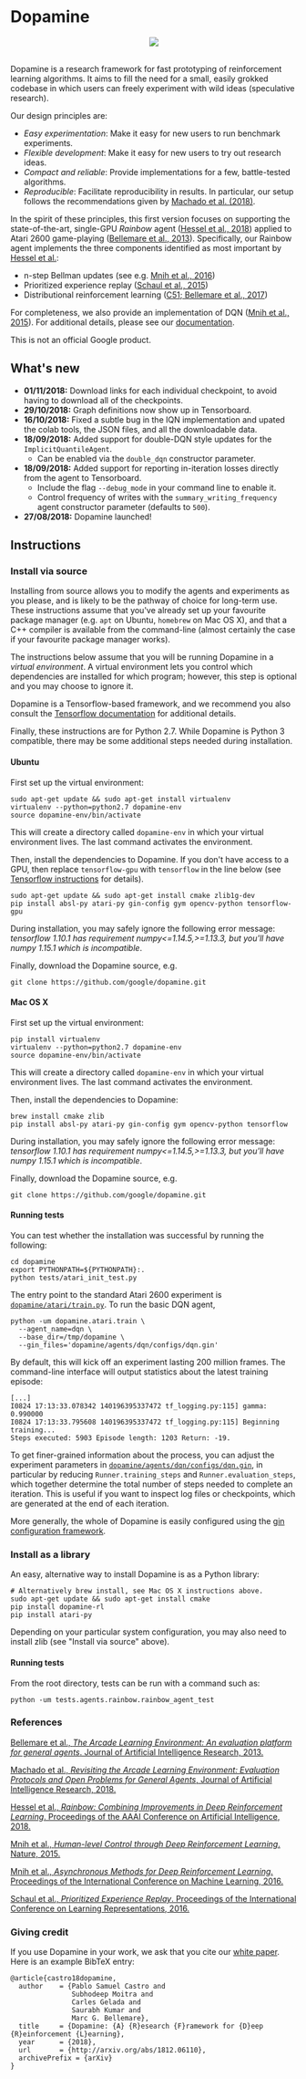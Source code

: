 # Dopamine

<div align="center">
  <img src="https://google.github.io/dopamine/images/dopamine_logo.png"><br><br>
</div>

Dopamine is a research framework for fast prototyping of reinforcement learning
algorithms. It aims to fill the need for a small, easily grokked codebase in
which users can freely experiment with wild ideas (speculative research).

Our design principles are:

* _Easy experimentation_: Make it easy for new users to run benchmark
                          experiments.
* _Flexible development_: Make it easy for new users to try out research ideas.
* _Compact and reliable_: Provide implementations for a few, battle-tested
                          algorithms.
* _Reproducible_: Facilitate reproducibility in results. In particular, our
                  setup follows the recommendations given by
                  [Machado et al. (2018)][machado].

In the spirit of these principles, this first version focuses on supporting the
state-of-the-art, single-GPU *Rainbow* agent ([Hessel et al., 2018][rainbow])
applied to Atari 2600 game-playing ([Bellemare et al., 2013][ale]).
Specifically, our Rainbow agent implements the three components identified as
most important by [Hessel et al.][rainbow]:

* n-step Bellman updates (see e.g. [Mnih et al., 2016][a3c])
* Prioritized experience replay ([Schaul et al., 2015][prioritized_replay])
* Distributional reinforcement learning ([C51; Bellemare et al., 2017][c51])

For completeness, we also provide an implementation of DQN
([Mnih et al., 2015][dqn]).
For additional details, please see our
[documentation](https://github.com/google/dopamine/tree/master/docs).

This is not an official Google product.

## What's new
*  **01/11/2018:** Download links for each individual checkpoint, to avoid
   having to download all of the checkpoints.
*  **29/10/2018:** Graph definitions now show up in Tensorboard.
*  **16/10/2018:** Fixed a subtle bug in the IQN implementation and upated
   the colab tools, the JSON files, and all the downloadable data.
*  **18/09/2018:** Added support for double-DQN style updates for the
   `ImplicitQuantileAgent`.
   *  Can be enabled via the `double_dqn` constructor parameter.
*  **18/09/2018:** Added support for reporting in-iteration losses directly from
   the agent to Tensorboard.
   *  Include the flag `--debug_mode` in your command line to enable it.
   *  Control frequency of writes with the `summary_writing_frequency`
      agent constructor parameter (defaults to `500`).
*  **27/08/2018:** Dopamine launched!

## Instructions
### Install via source
Installing from source allows you to modify the agents and experiments as
you please, and is likely to be the pathway of choice for long-term use.
These instructions assume that you've already set up your favourite package
manager (e.g. `apt` on Ubuntu, `homebrew` on Mac OS X), and that a C++ compiler
is available from the command-line (almost certainly the case if your favourite
package manager works).

The instructions below assume that you will be running Dopamine in a *virtual
environment*. A virtual environment lets you control which dependencies are
installed for which program; however, this step is optional and you may choose
to ignore it.

Dopamine is a Tensorflow-based framework, and we recommend you also consult
the [Tensorflow documentation](https://www.tensorflow.org/install)
for additional details.

Finally, these instructions are for Python 2.7. While Dopamine is Python 3
compatible, there may be some additional steps needed during installation.

#### Ubuntu

First set up the virtual environment:

```
sudo apt-get update && sudo apt-get install virtualenv
virtualenv --python=python2.7 dopamine-env
source dopamine-env/bin/activate
```

This will create a directory called `dopamine-env` in which your virtual
environment lives. The last command activates the environment.

Then, install the dependencies to Dopamine. If you don't have access to a
GPU, then replace `tensorflow-gpu` with `tensorflow` in the line below
(see [Tensorflow instructions](https://www.tensorflow.org/install/install_linux)
for details).

```
sudo apt-get update && sudo apt-get install cmake zlib1g-dev
pip install absl-py atari-py gin-config gym opencv-python tensorflow-gpu
```

During installation, you may safely ignore the following error message:
*tensorflow 1.10.1 has requirement numpy<=1.14.5,>=1.13.3, but you'll have
numpy 1.15.1 which is incompatible*.

Finally, download the Dopamine source, e.g.

```
git clone https://github.com/google/dopamine.git
```

#### Mac OS X

First set up the virtual environment:

```
pip install virtualenv
virtualenv --python=python2.7 dopamine-env
source dopamine-env/bin/activate
```

This will create a directory called `dopamine-env` in which your virtual
environment lives. The last command activates the environment.

Then, install the dependencies to Dopamine:

```
brew install cmake zlib
pip install absl-py atari-py gin-config gym opencv-python tensorflow
```

During installation, you may safely ignore the following error message:
*tensorflow 1.10.1 has requirement numpy<=1.14.5,>=1.13.3, but you'll have
numpy 1.15.1 which is incompatible*.

Finally, download the Dopamine source, e.g.

```
git clone https://github.com/google/dopamine.git
```

#### Running tests

You can test whether the installation was successful by running the following:

```
cd dopamine
export PYTHONPATH=${PYTHONPATH}:.
python tests/atari_init_test.py
```

The entry point to the standard Atari 2600 experiment is
[`dopamine/atari/train.py`](https://github.com/google/dopamine/blob/master/dopamine/atari/train.py).
To run the basic DQN agent,

```
python -um dopamine.atari.train \
  --agent_name=dqn \
  --base_dir=/tmp/dopamine \
  --gin_files='dopamine/agents/dqn/configs/dqn.gin'
```

By default, this will kick off an experiment lasting 200 million frames.
The command-line interface will output statistics about the latest training
episode:

```
[...]
I0824 17:13:33.078342 140196395337472 tf_logging.py:115] gamma: 0.990000
I0824 17:13:33.795608 140196395337472 tf_logging.py:115] Beginning training...
Steps executed: 5903 Episode length: 1203 Return: -19.
```

To get finer-grained information about the process,
you can adjust the experiment parameters in
[`dopamine/agents/dqn/configs/dqn.gin`](https://github.com/google/dopamine/blob/master/dopamine/agents/dqn/configs/dqn.gin),
in particular by reducing `Runner.training_steps` and `Runner.evaluation_steps`,
which together determine the total number of steps needed to complete an
iteration. This is useful if you want to inspect log files or checkpoints, which
are generated at the end of each iteration.

More generally, the whole of Dopamine is easily configured using the
[gin configuration framework](https://github.com/google/gin-config).


### Install as a library
An easy, alternative way to install Dopamine is as a Python library:

```
# Alternatively brew install, see Mac OS X instructions above.
sudo apt-get update && sudo apt-get install cmake
pip install dopamine-rl
pip install atari-py
```

Depending on your particular system configuration, you may also need to install
zlib (see "Install via source" above).

#### Running tests
From the root directory, tests can be run with a command such as:

```
python -um tests.agents.rainbow.rainbow_agent_test
```

### References

[Bellemare et al., *The Arcade Learning Environment: An evaluation platform for
general agents*. Journal of Artificial Intelligence Research, 2013.][ale]

[Machado et al., *Revisiting the Arcade Learning Environment: Evaluation
Protocols and Open Problems for General Agents*, Journal of Artificial
Intelligence Research, 2018.][machado]

[Hessel et al., *Rainbow: Combining Improvements in Deep Reinforcement Learning*.
Proceedings of the AAAI Conference on Artificial Intelligence, 2018.][rainbow]

[Mnih et al., *Human-level Control through Deep Reinforcement Learning*. Nature,
2015.][dqn]

[Mnih et al., *Asynchronous Methods for Deep Reinforcement Learning*. Proceedings
of the International Conference on Machine Learning, 2016.][a3c]

[Schaul et al., *Prioritized Experience Replay*. Proceedings of the International
Conference on Learning Representations, 2016.][prioritized_replay]

### Giving credit

If you use Dopamine in your work, we ask that you cite our
[white paper][dopamine_paper]. Here is an example BibTeX entry:

```
@article{castro18dopamine,
  author    = {Pablo Samuel Castro and
               Subhodeep Moitra and
               Carles Gelada and
               Saurabh Kumar and
               Marc G. Bellemare},
  title     = {Dopamine: {A} {R}esearch {F}ramework for {D}eep {R}einforcement {L}earning},
  year      = {2018},
  url       = {http://arxiv.org/abs/1812.06110},
  archivePrefix = {arXiv}
}
```



[machado]: https://jair.org/index.php/jair/article/view/11182
[ale]: https://jair.org/index.php/jair/article/view/10819
[dqn]: https://storage.googleapis.com/deepmind-media/dqn/DQNNaturePaper.pdf
[a3c]: http://proceedings.mlr.press/v48/mniha16.html
[prioritized_replay]: https://arxiv.org/abs/1511.05952
[c51]: http://proceedings.mlr.press/v70/bellemare17a.html
[rainbow]: https://www.aaai.org/ocs/index.php/AAAI/AAAI18/paper/download/17204/16680
[iqn]: https://arxiv.org/abs/1806.06923
[dopamine_paper]: https://arxiv.org/abs/1812.06110
